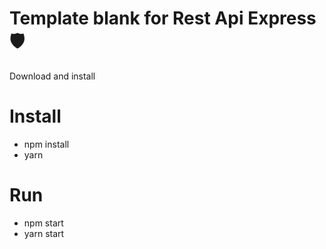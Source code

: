 # Template blank for Rest Api Express 🛡️

Download and install

# Install

- npm install
- yarn

# Run

- npm start
- yarn start

